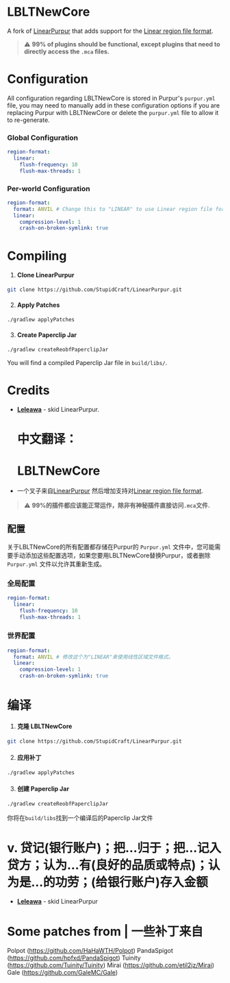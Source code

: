 # LBLTNewCore
A fork of [LinearPurpur](https://github.com/StupidCraft/LinearPurpur) that adds support for the [Linear region file format](https://github.com/xymb-endcrystalme/LinearRegionFileFormatTools).

> ⚠️ **99% of plugins should be functional, except plugins that need to directly access the `.mca` files.**

# Configuration
All configuration regarding LBLTNewCore is stored in Purpur's `purpur.yml` file, you may need to manually add in these configuration options
if you are replacing Purpur with LBLTNewCore or delete the `purpur.yml` file to allow it to re-generate.

### Global Configuration
```yml
region-format:
  linear:
    flush-frequency: 10
    flush-max-threads: 1
```

### Per-world Configuration
```yml
region-format:
  format: ANVIL # Change this to "LINEAR" to use Linear region file format.
  linear:
    compression-level: 1
    crash-on-broken-symlink: true
```

# Compiling
1. #### Clone LinearPurpur
```sh
git clone https://github.com/StupidCraft/LinearPurpur.git
```
2. #### Apply Patches
```sh
./gradlew applyPatches
```
3. #### Create Paperclip Jar
```sh
./gradlew createReobfPaperclipJar
```

You will find a compiled Paperclip Jar file in `build/libs/`.

# Credits
- [**Leleawa**](https://github.com/Leleawa) - skid LinearPurpur.

  # 中文翻译：
  # LBLTNewCore
- 一个叉子来自[LinearPurpur](https://github.com/StupidCraft/LinearPurpur) 然后增加支持对[Linear region file format](https://github.com/xymb-endcrystalme/LinearRegionFileFormatTools).

> ⚠️ **99%的插件都应该能正常运作，除非有神秘插件直接访问`.mca`文件.**
>
## 配置

关于LBLTNewCore的所有配置都存储在Purpur的 `Purpur.yml` 文件中，您可能需要手动添加这些配置选项，如果您要用LBLTNewCore替换Purpur，或者删除 `Purpur.yml` 文件以允许其重新生成。

### 全局配置

```yml
region-format:
  linear:
    flush-frequency: 10
    flush-max-threads: 1
```

### 世界配置
```yml
region-format:
  format: ANVIL # 修改这个为"LINEAR"来使用线性区域文件格式。
  linear:
    compression-level: 1
    crash-on-broken-symlink: true
```

# 编译
1. #### 克隆 LBLTNewCore
```sh
git clone https://github.com/StupidCraft/LinearPurpur.git
```
2. #### 应用补丁
```sh
./gradlew applyPatches
```
3. #### 创建 Paperclip Jar
```sh
./gradlew createReobfPaperclipJar
```


你将在`build/libs`找到一个编译后的Paperclip Jar文件

# v. 贷记(银行账户)；把…归于；把…记入贷方；认为…有(良好的品质或特点)；认为是…的功劳；(给银行账户)存入金额
- [**Leleawa**](https://github.com/Leleawa) - skid LinearPurpur


# Some patches from | 一些补丁来自
Polpot (https://github.com/HaHaWTH/Polpot)
PandaSpigot (https://github.com/hpfxd/PandaSpigot)
Tuinity (https://github.com/Tuinity/Tuinity)
Mirai (https://github.com/etil2jz/Mirai)
Gale (https://github.com/GaleMC/Gale)
